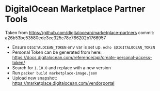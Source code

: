 # DigitalOcean Marketplace Partner Tools

Taken from https://github.com/digitalocean/marketplace-partners
commit: a26b53be53580ede3ee325c78e766202b1766957

- Ensure `DIGITALOCEAN_TOKEN` env var is set up. `echo $DIGITALOCEAN_TOKEN`
- Personal Token can be generated from here: https://docs.digitalocean.com/reference/api/create-personal-access-token/
- Search for `1.10.0` and replace with a new version
- Run `packer build marketplace-image.json`
- Upload new snapshot: https://marketplace.digitalocean.com/vendorportal


